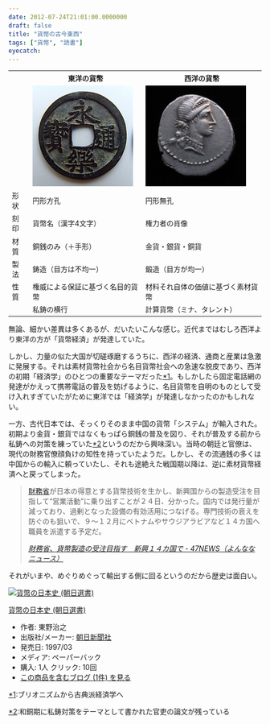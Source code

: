 ```yaml
---
date: 2012-07-24T21:01:00.0000000
draft: false
title: "貨幣の古今東西"
tags: ["貨幣", "読書"]
eyecatch: 
---
```


<table>
<tr>
<th></th>
<th>東洋の貨幣</th>
<th>西洋の貨幣</th>
</tr>
<tr>
<td></td>
<td><img src="20120724202533.jpg" alt="f:id:daruyanagi:20120724202533j:plain" title="f:id:daruyanagi:20120724202533j:plain" class="hatena-fotolife"></td>
<td><img src="20120724202539.jpg" alt="f:id:daruyanagi:20120724202539j:plain" title="f:id:daruyanagi:20120724202539j:plain" class="hatena-fotolife"></td>
</tr>
<tr>
<td>形状</td>
<td>円形方孔</td>
<td>円形無孔</td>
</tr>
<tr>
<td>刻印</td>
<td>貨幣名（漢字4文字）</td>
<td>権力者の肖像</td>
</tr>
<tr>
<td>材質</td>
<td>銅銭のみ（＋手形）</td>
<td>金貨・銀貨・銅貨</td>
</tr>
<tr>
<td>製法</td>
<td>鋳造（目方は不均一）</td>
<td>鍛造（目方が均一）</td>
</tr>
<tr>
<td>性質</td>
<td>権威による保証に基づく名目的貨幣</td>
<td>材料それ自体の価値に基づく素材貨幣</td>
</tr>
<tr>
<td></td>
<td>私鋳の横行</td>
<td>計算貨幣（ミナ、タレント）</td>
</tr>
</table><p>無論、細かい差異は多くあるが、だいたいこんな感じ。近代まではむしろ西洋より東洋の方が「貨幣経済」が発達していた。</p><p>しかし、力量の似た大国が切磋琢磨するうちに、西洋の経済、通商と産業は急激に発展する。それは素材貨幣社会から名目貨幣社会への急速な脱皮であり、西洋の初期「経済学」のひとつの重要なテーマだった<a href="#f1" name="fn1" title="ブリオニズムから古典派経済学へ">*1</a>。もしかしたら固定電話網の発達がかえって携帯電話の普及を妨げるように、名目貨幣を自明のものとして受け入れすぎていたがために東洋では「経済学」が発達しなかったのかもしれない。</p><p>一方、古代日本では、そっくりそのまま中国の貨幣「システム」が輸入された。初期より金貨・銀貨ではなくもっぱら銅銭の普及を図り、それが普及する前から私鋳への対策を練っていた<a href="#f2" name="fn2" title="和銅期に私鋳対策をテーマとして書かれた官吏の論文が残っている">*2</a>というのだから興味深い。当時の朝廷と官僚は、現代の財務官僚顔負けの知性を持っていたようだ。しかし、その流通銭の多くは中国からの輸入に頼っていたし、それも途絶えた戦国期以降は、逆に素材貨幣経済へと戻ってしまった。</p>

<blockquote cite="http://www.47news.jp/CN/201207/CN2012072401001999.html">
<p><a class="keyword" href="http://d.hatena.ne.jp/keyword/%BA%E2%CC%B3%BE%CA">財務省</a>が日本の得意とする貨幣技術を生かし、新興国からの製造受注を目指して“営業活動”に乗り出すことが２４日、分かった。国内では発行量が減っており、過剰となった設備の有効活用につなげる。専門技術の衰えを防ぐのも狙いで、９～１２月にベトナムやサウジアラビアなど１４カ国へ職員を派遣する予定だ。</p>

<cite><a href="http://www.47news.jp/CN/201207/CN2012072401001999.html">&#x8CA1;&#x52D9;&#x7701;&#x3001;&#x8CA8;&#x5E63;&#x88FD;&#x9020;&#x306E;&#x53D7;&#x6CE8;&#x76EE;&#x6307;&#x3059;&#x3000;&#x65B0;&#x8208;&#xFF11;&#xFF14;&#x30AB;&#x56FD;&#x3067; - 47NEWS&#xFF08;&#x3088;&#x3093;&#x306A;&#x306A;&#x30CB;&#x30E5;&#x30FC;&#x30B9;&#xFF09;</a></cite>
</blockquote>
<p>それがいまや、めぐりめぐって輸出する側に回るというのだから歴史は面白い。</p><p><div class="hatena-asin-detail"><a href="http://www.amazon.co.jp/exec/obidos/ASIN/4022596740/bestylesnet-22/"><img src="http://ecx.images-amazon.com/images/I/41SPRZZMKQL._SL160_.jpg" class="hatena-asin-detail-image" alt="貨幣の日本史 (朝日選書)" title="貨幣の日本史 (朝日選書)"></a><div class="hatena-asin-detail-info"><p class="hatena-asin-detail-title"><a href="http://www.amazon.co.jp/exec/obidos/ASIN/4022596740/bestylesnet-22/">貨幣の日本史 (朝日選書)</a></p><ul><li><span class="hatena-asin-detail-label">作者:</span> 東野治之</li><li><span class="hatena-asin-detail-label">出版社/メーカー:</span> <a class="keyword" href="http://d.hatena.ne.jp/keyword/%C4%AB%C6%FC%BF%B7%CA%B9%BC%D2">朝日新聞社</a></li><li><span class="hatena-asin-detail-label">発売日:</span> 1997/03</li><li><span class="hatena-asin-detail-label">メディア:</span> ペーパーバック</li><li><span class="hatena-asin-detail-label">購入</span>: 1人 <span class="hatena-asin-detail-label">クリック</span>: 10回</li><li><a href="http://d.hatena.ne.jp/asin/4022596740/bestylesnet-22" target="_blank">この商品を含むブログ (1件) を見る</a></li></ul></div><div class="hatena-asin-detail-foot"></div></div></p>
<div class="footnote">
<p class="footnote"><a href="#fn1" name="f1" class="footnote-number">*1</a><span class="footnote-delimiter">:</span><span class="footnote-text">ブリオニズムから古典派経済学へ</span></p>
<p class="footnote"><a href="#fn2" name="f2" class="footnote-number">*2</a><span class="footnote-delimiter">:</span><span class="footnote-text">和銅期に私鋳対策をテーマとして書かれた官吏の論文が残っている</span></p>
</div>